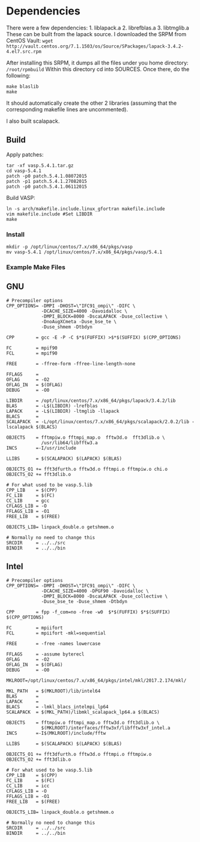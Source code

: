 # Dependencies
There were a few dependencies:
    1. liblapack.a
    2. librefblas.a
    3. libtmglib.a
These can be built from the lapack source.
I downloaded the SRPM from CentOS Vault:
    `wget http://vault.centos.org/7.1.1503/os/Source/SPackages/lapack-3.4.2-4.el7.src.rpm`

After installing this SRPM, it dumps all the files under you home directory:
    `/root/rpmbuild`
Within this directory cd into SOURCES.
Once there, do the following:
```
make blaslib
make
```
It should automatically create the other 2 libraries (assuming that the corresponding makefile lines are uncommented).

I also built scalapack.

## Build
Apply patches:
```
tar -xf vasp.5.4.1.tar.gz
cd vasp-5.4.1
patch -p0 patch.5.4.1.08072015
patch -p1 patch.5.4.1.27082015
patch -p0 patch.5.4.1.06112015
```
Build VASP:
```
ln -s arch/makefile.include.linux_gfortran makefile.include
vim makefile.include #Set LIBDIR
make
```

### Install
```
mkdir -p /opt/linux/centos/7.x/x86_64/pkgs/vasp
mv vasp-5.4.1 /opt/linux/centos/7.x/x86_64/pkgs/vasp/5.4.1
```

### Example Make Files
## GNU
```
# Precompiler options
CPP_OPTIONS= -DMPI -DHOST=\"IFC91_ompi\" -DIFC \
             -DCACHE_SIZE=4000 -Davoidalloc \
             -DMPI_BLOCK=8000 -DscaLAPACK -Duse_collective \
             -DnoAugXCmeta -Duse_bse_te \
             -Duse_shmem -Dtbdyn

CPP        = gcc -E -P -C $*$(FUFFIX) >$*$(SUFFIX) $(CPP_OPTIONS)

FC         = mpif90
FCL        = mpif90

FREE       = -ffree-form -ffree-line-length-none

FFLAGS     = 
OFLAG      = -O2
OFLAG_IN   = $(OFLAG)
DEBUG      = -O0

LIBDIR     = /opt/linux/centos/7.x/x86_64/pkgs/lapack/3.4.2/lib
BLAS       = -L$(LIBDIR) -lrefblas
LAPACK     = -L$(LIBDIR) -ltmglib -llapack
BLACS      = 
SCALAPACK  = -L/opt/linux/centos/7.x/x86_64/pkgs/scalapack/2.0.2/lib -lscalapack $(BLACS)

OBJECTS    = fftmpiw.o fftmpi_map.o  fftw3d.o  fft3dlib.o \
             /usr/lib64/libfftw3.a
INCS       =-I/usr/include

LLIBS      = $(SCALAPACK) $(LAPACK) $(BLAS)

OBJECTS_O1 += fft3dfurth.o fftw3d.o fftmpi.o fftmpiw.o chi.o
OBJECTS_O2 += fft3dlib.o

# For what used to be vasp.5.lib
CPP_LIB    = $(CPP)
FC_LIB     = $(FC) 
CC_LIB     = gcc
CFLAGS_LIB = -O
FFLAGS_LIB = -O1
FREE_LIB   = $(FREE)

OBJECTS_LIB= linpack_double.o getshmem.o

# Normally no need to change this
SRCDIR     = ../../src
BINDIR     = ../../bin
```
## Intel
```
# Precompiler options
CPP_OPTIONS= -DMPI -DHOST=\"IFC91_ompi\" -DIFC \
             -DCACHE_SIZE=4000 -DPGF90 -Davoidalloc \
             -DMPI_BLOCK=8000 -DscaLAPACK -Duse_collective \
             -Duse_bse_te -Duse_shmem -Dtbdyn

CPP        = fpp -f_com=no -free -w0  $*$(FUFFIX) $*$(SUFFIX) $(CPP_OPTIONS)

FC         = mpiifort
FCL        = mpiifort -mkl=sequential

FREE       = -free -names lowercase

FFLAGS     = -assume byterecl
OFLAG      = -O2
OFLAG_IN   = $(OFLAG)
DEBUG      = -O0

MKLROOT=/opt/linux/centos/7.x/x86_64/pkgs/intel/mkl/2017.2.174/mkl/

MKL_PATH   = $(MKLROOT)/lib/intel64
BLAS       =
LAPACK     =
BLACS      = -lmkl_blacs_intelmpi_lp64
SCALAPACK  = $(MKL_PATH)/libmkl_scalapack_lp64.a $(BLACS)

OBJECTS    = fftmpiw.o fftmpi_map.o fftw3d.o fft3dlib.o \
             $(MKLROOT)/interfaces/fftw3xf/libfftw3xf_intel.a
INCS       =-I$(MKLROOT)/include/fftw

LLIBS      = $(SCALAPACK) $(LAPACK) $(BLAS)

OBJECTS_O1 += fft3dfurth.o fftw3d.o fftmpi.o fftmpiw.o
OBJECTS_O2 += fft3dlib.o

# For what used to be vasp.5.lib
CPP_LIB    = $(CPP)
FC_LIB     = $(FC)
CC_LIB     = icc
CFLAGS_LIB = -O
FFLAGS_LIB = -O1
FREE_LIB   = $(FREE)

OBJECTS_LIB= linpack_double.o getshmem.o

# Normally no need to change this
SRCDIR     = ../../src
BINDIR     = ../../bin
```
